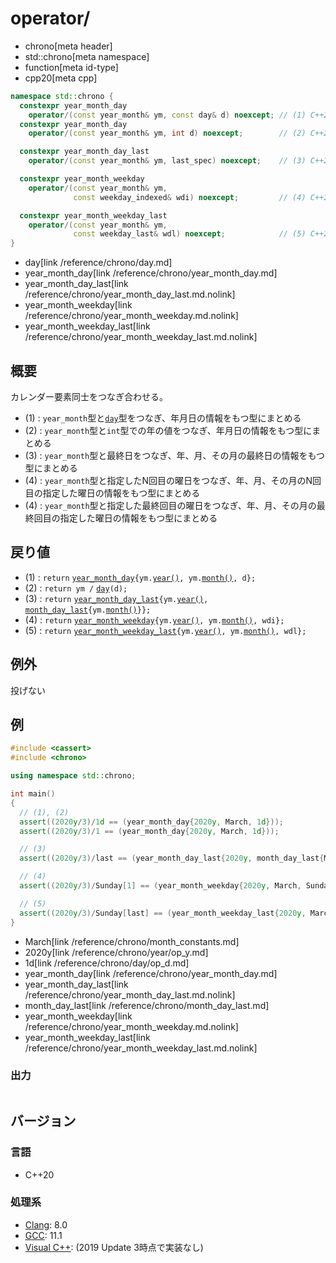 # operator/
* chrono[meta header]
* std::chrono[meta namespace]
* function[meta id-type]
* cpp20[meta cpp]

```cpp
namespace std::chrono {
  constexpr year_month_day
    operator/(const year_month& ym, const day& d) noexcept; // (1) C++20
  constexpr year_month_day
    operator/(const year_month& ym, int d) noexcept;        // (2) C++20

  constexpr year_month_day_last
    operator/(const year_month& ym, last_spec) noexcept;    // (3) C++20

  constexpr year_month_weekday
    operator/(const year_month& ym,
              const weekday_indexed& wdi) noexcept;         // (4) C++20

  constexpr year_month_weekday_last
    operator/(const year_month& ym,
              const weekday_last& wdl) noexcept;            // (5) C++20
}
```
* day[link /reference/chrono/day.md]
* year_month_day[link /reference/chrono/year_month_day.md]
* year_month_day_last[link /reference/chrono/year_month_day_last.md.nolink]
* year_month_weekday[link /reference/chrono/year_month_weekday.md.nolink]
* year_month_weekday_last[link /reference/chrono/year_month_weekday_last.md.nolink]

## 概要
カレンダー要素同士をつなぎ合わせる。

- (1) : `year_month`型と[`day`](/reference/chrono/day.md)型をつなぎ、年月日の情報をもつ型にまとめる
- (2) : `year_month`型と`int`型での年の値をつなぎ、年月日の情報をもつ型にまとめる
- (3) : `year_month`型と最終日をつなぎ、年、月、その月の最終日の情報をもつ型にまとめる
- (4) : `year_month`型と指定したN回目の曜日をつなぎ、年、月、その月のN回目の指定した曜日の情報をもつ型にまとめる
- (4) : `year_month`型と指定した最終回目の曜日をつなぎ、年、月、その月の最終回目の指定した曜日の情報をもつ型にまとめる


## 戻り値
- (1) : `return` [`year_month_day`](/reference/chrono/year_month_day.md)`{ym.`[`year()`](year.md)`, ym.`[`month()`](month.md)`, d};`
- (2) : `return ym /` [`day`](/reference/chrono/day.md)`(d);`
- (3) : `return` [`year_month_day_last`](/reference/chrono/year_month_day_last.md.nolink)`{ym.`[`year()`](year.md)`,` [`month_day_last`](/reference/chrono/month_day_last.md)`{ym.`[`month()`](month.md)`}};`
- (4) : `return` [`year_month_weekday`](/reference/chrono/year_month_weekday.md.nolink)`{ym.`[`year()`](year.md)`, ym.`[`month()`](month.md)`, wdi};`
- (5) : `return` [`year_month_weekday_last`](/reference/chrono/year_month_weekday_last.md.nolink)`{ym.`[`year()`](year.md)`, ym.`[`month()`](month.md)`, wdl};`


## 例外
投げない


## 例
```cpp example
#include <cassert>
#include <chrono>

using namespace std::chrono;

int main()
{
  // (1), (2)
  assert((2020y/3)/1d == (year_month_day{2020y, March, 1d}));
  assert((2020y/3)/1 == (year_month_day{2020y, March, 1d}));

  // (3)
  assert((2020y/3)/last == (year_month_day_last{2020y, month_day_last{March}}));

  // (4)
  assert((2020y/3)/Sunday[1] == (year_month_weekday{2020y, March, Sunday[1]}));

  // (5)
  assert((2020y/3)/Sunday[last] == (year_month_weekday_last{2020y, March, Sunday[last]}));
}
```
* March[link /reference/chrono/month_constants.md]
* 2020y[link /reference/chrono/year/op_y.md]
* 1d[link /reference/chrono/day/op_d.md]
* year_month_day[link /reference/chrono/year_month_day.md]
* year_month_day_last[link /reference/chrono/year_month_day_last.md.nolink]
* month_day_last[link /reference/chrono/month_day_last.md]
* year_month_weekday[link /reference/chrono/year_month_weekday.md.nolink]
* year_month_weekday_last[link /reference/chrono/year_month_weekday_last.md.nolink]

### 出力
```
```

## バージョン
### 言語
- C++20

### 処理系
- [Clang](/implementation.md#clang): 8.0
- [GCC](/implementation.md#gcc): 11.1
- [Visual C++](/implementation.md#visual_cpp): (2019 Update 3時点で実装なし)
